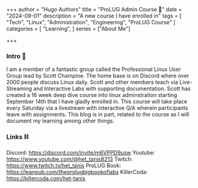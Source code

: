 +++
author = "Hugo Authors"
title = "ProLUG Admin Course 🐧"
date = "2024-09-01"
description = "A new course I have enrolled in"
tags = [
  "Tech", "Linux", "Administration", "Engineering", "ProLUG Course"
]
categories = [
    "Learning",
]
series = ["About Me"]

+++

<!--more-->

### Intro 👋

I am a member of a fantastic group called the Professional Linux User Group lead by Scott Champine. The home base is on Discord where over 2000 people discuss Linux daily.
Scott and other members teach via Live-Streaming and Interactive Labs with supporting documentation. Scott has created a 16 week deep dive course into linux adminstration starting September 14th that I have gladly enrolled in.
This course will take place every Saturday via a livestream with interactive Q/A wherein participants leave with assignments. This blog is in part, related to the course as I will document my learning among other things.

### Links ⛓️

Discord: https://discord.com/invite/m6VPPD9usw
Youtube: https://www.youtube.com/@het_tanis8213
Twitch: https://www.twitch.tv/het_tanis
ProLUG Book: https://leanpub.com/theprolugbigbookoflabs
KillerCoda: https://killercoda.com/het-tanis
